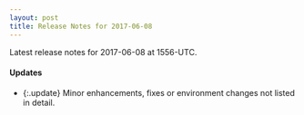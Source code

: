```yaml
---
layout: post
title: Release Notes for 2017-06-08
---
```


Latest release notes for 2017-06-08 at 1556-UTC.

<div class='updates' markdown='1'>

#### Updates

- {:.update} Minor enhancements, fixes or environment changes not listed in detail.

</div>


